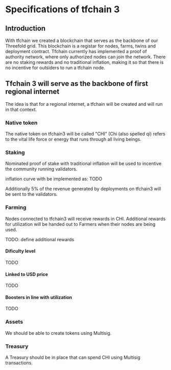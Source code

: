 # Specifications of tfchain 3

## Introduction

With tfchain we created a blockchain that serves as the backbone of our Threefold grid. This blockchain is a registar for nodes, farms, twins and deployment contract.
Tfchain currently has implemented a proof of authority network, where only authorized nodes can join the network. There are no staking rewards and no traditional inflation, 
making it so that there is no incentive for outsiders to run a tfchain node. 

## Tfchain 3 will serve as the backbone of first regional internet

The idea is that for a regional internet, a tfchain will be created and will run in that context. 

### Native token

The native token on tfchain3 will be called "CHI" (Chi (also spelled qi) refers to the vital life force or energy that runs through all living beings.

### Staking

Nominated proof of stake with traditional inflation will be used to incentive the community running validators.

inflation curve with be implemented as: TODO

Additionally 5% of the revenue generated by deployments on tfchain3 will be sent to the validators.

### Farming

Nodes connected to tfchain3 will receive rewards in CHI. Additional rewards for utilization will be handed out to Farmers when their nodes are being used.

TODO: define additional rewards

#### Dificulty level

TODO

#### Linked to USD price

TODO

#### Boosters in line with utilization

TODO

### Assets

We should be able to create tokens using Multisig.

### Treasury

A Treasury should be in place that can spend CHI using Multisig transactions.


